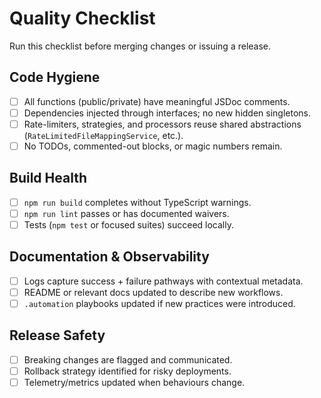 # Quality Checklist

Run this checklist before merging changes or issuing a release.

## Code Hygiene

- [ ] All functions (public/private) have meaningful JSDoc comments.
- [ ] Dependencies injected through interfaces; no new hidden singletons.
- [ ] Rate-limiters, strategies, and processors reuse shared abstractions (`RateLimitedFileMappingService`, etc.).
- [ ] No TODOs, commented-out blocks, or magic numbers remain.

## Build Health

- [ ] `npm run build` completes without TypeScript warnings.
- [ ] `npm run lint` passes or has documented waivers.
- [ ] Tests (`npm test` or focused suites) succeed locally.

## Documentation & Observability

- [ ] Logs capture success + failure pathways with contextual metadata.
- [ ] README or relevant docs updated to describe new workflows.
- [ ] `.automation` playbooks updated if new practices were introduced.

## Release Safety

- [ ] Breaking changes are flagged and communicated.
- [ ] Rollback strategy identified for risky deployments.
- [ ] Telemetry/metrics updated when behaviours change.
